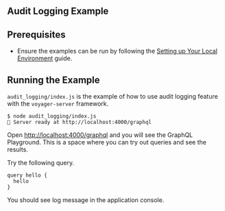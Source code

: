 ## Audit Logging Example

## Prerequisites

* Ensure the examples can be run by following the [Setting up Your Local Environment](../../doc/guides/local-development.md) guide.

## Running the Example

`audit_logging/index.js` is the example of how to use audit logging feature with the `voyager-server` framework.

```
$ node audit_logging/index.js
🚀 Server ready at http://localhost:4000/graphql
```

Open [http://localhost:4000/graphql](http://localhost:4000/graphql) and you will see the GraphQL Playground. This is a space where you can try out queries and see the results.

Try the following query.

```
query hello {
  hello
}
```

You should see log message in the application console.
